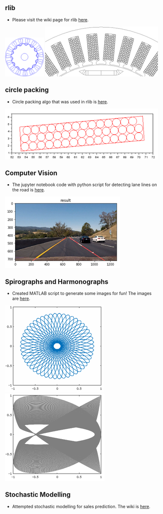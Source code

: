 [//]: # (Image References)
[Logo]: ./images/rlib-logo_avatar.png "Logo"
[Wires]: ./images/wires_in_slots1.jpg "Wires"
[Circles]: ./images/circles_packed.png "Circles"
[CompVision]: ./images/compvisionresult.png "Computer Vision"
[spirograph]: ./images/spirograph.png "Spirograph"
[harmonograph]: ./images/harmonograph.png "Harmonograph"

## rlib ##
* Please visit the wiki page for rlib [here](https://bitbucket.org/saras152/rlib/wiki).

![alt text][Logo]
![alt text][Wires]

## circle packing ##
* Circle packing algo that was used in rlib is [here](https://github.com/saras152/circle_packing).

![alt text][Circles]


## Computer Vision ##
* The jupyter notebook code with python script for detecting lane lines on the road is [here](https://github.com/saras152/Finding_Lane_Lines_on_the_Road).

![alt text][CompVision]


## Spirographs and Harmonographs ##
* Created MATLAB script to generate some images for fun! The images are [here](https://bitbucket.org/saras152/harmonograph/wiki).

![alt text][spirograph]
![alt text][harmonograph]

## Stochastic Modelling ##
* Attempted stochastic modelling for sales prediction. The wiki is [here](https://bitbucket.org/saras152/marketmodellingstochastic/wiki/Home).
